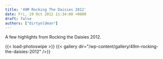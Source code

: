 ```yaml
---
title: '49M Rocking The Daisies 2012'
date: Fri, 19 Oct 2012 11:34:00 +0000
draft: false
authors: ["dirtyoldman"]
---
```


A few highlights from Rocking the Daisies 2012.

{{< load-photoswipe >}}
{{< gallery dir="/wp-content/gallery/49m-rocking-the-daisies-2012" />}}
